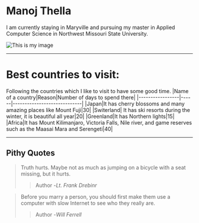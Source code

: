 # Manoj Thella
I am currently staying in Maryville and pursuing my master in Applied Computer Science in  Northwest Missouri State University.

![This is my image](P1010132.JPG)

---

# Best countries to visit:
Following the countries which I like to visit to have some good time.
|Name of a country|Reason|Number of days to spend there|
|-----------------|------|-----------------------------|
|Japan|It has cherry blossoms and many amazing places like Mount Fuji|30|
|Switerland| It has ski resorts during the winter, it is beautiful all year|20|
|Greenland|It has Northern lights|15|
|Africa|It has Mount Kilimanjaro, Victoria Falls, Nile river, and game reserves such as the Maasai Mara and Serengeti|40|

---

## Pithy Quotes

>Truth hurts. Maybe not as much as jumping on a bicycle with a seat missing, but it hurts.
>> Author -*Lt. Frank Drebinr*

>Before you marry a person, you should first make them use a computer with slow Internet to see who they really are.
>> Author -*Will Ferrell*
